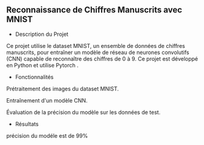 ## Reconnaissance de Chiffres Manuscrits avec MNIST

- Description du Projet

Ce projet utilise le dataset MNIST, un ensemble de données de chiffres manuscrits, pour entraîner un modèle de réseau de neurones convolutifs (CNN) capable de reconnaître des chiffres de 0 à 9. Ce projet est développé en Python et utilise Pytorch .

- Fonctionnalités

Prétraitement des images du dataset MNIST.

Entraînement d'un modèle CNN.

Évaluation de la précision du modèle sur les données de test.

- Résultats

précision du modéle est de 99%
